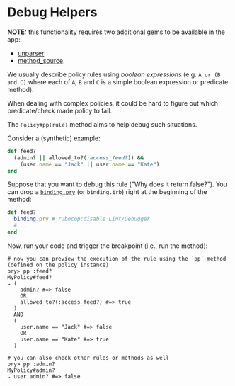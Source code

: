 # Debug Helpers

**NOTE:** this functionality requires two additional gems to be available in the app:
- [unparser](https://github.com/mbj/unparser)
- [method_source](https://github.com/banister/method_source).

We usually describe policy rules using _boolean expressions_ (e.g. `A or (B and C)` where each of `A`, `B` and `C` is a simple boolean expression or predicate method).

When dealing with complex policies, it could be hard to figure out which predicate/check made policy to fail.

The `Policy#pp(rule)` method aims to help debug such situations.

Consider a (synthetic) example:

```ruby
def feed?
  (admin? || allowed_to?(:access_feed?)) &&
    (user.name == "Jack" || user.name == "Kate")
end

```

Suppose that you want to debug this rule ("Why does it return false?").
You can drop a [`binding.pry`](https://github.com/deivid-rodriguez/pry-byebug) (or `binding.irb`) right at the beginning of the method:

```ruby
def feed?
  binding.pry # rubocop:disable Lint/Debugger
  #...
end
```

Now, run your code and trigger the breakpoint (i.e., run the method):

```
# now you can preview the execution of the rule using the `pp` method (defined on the policy instance)
pry> pp :feed?
MyPolicy#feed?
↳ (
    admin? #=> false
    OR
    allowed_to?(:access_feed?) #=> true
  )
  AND
  (
    user.name == "Jack" #=> false
    OR
    user.name == "Kate" #=> true
  )

# you can also check other rules or methods as well
pry> pp :admin?
MyPolicy#admin?
↳ user.admin? #=> false
```
